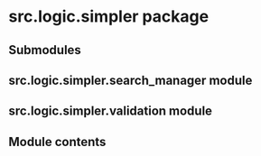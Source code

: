# src.logic.simpler package

## Submodules

## src.logic.simpler.search_manager module

## src.logic.simpler.validation module

## Module contents
